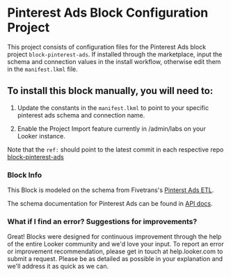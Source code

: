 # Pinterest Ads Block Configuration Project

This project consists of configuration files for the Pinterest Ads block project `block-pinterest-ads`.
If installed through the marketplace, input the schema and connection values in the install workflow, otherwise edit them in the `manifest.lkml` file.

## To install this block manually, you will need to:

1. Update the constants in the `manifest.lkml` to point to your specific pinterest ads schema and connection name.

1. Enable the Project Import feature currently in /admin/labs on your Looker instance.


Note that the `ref:` should point to the latest commit in each respective repo [block-pinterest-ads](https://github.com/looker/block-pinterest-ads/commits/master)

### Block Info

This Block is modeled on the schema from Fivetrans's [Pinterst Ads ETL](https://fivetran.com/directory/pinterest-ads).

The schema documentation for Pinterest Ads can be found in [API docs](https://developers.pinterest.com/docs/getting-started/introduction/?).

### What if I find an error? Suggestions for improvements?

Great! Blocks were designed for continuous improvement through the help of the entire Looker community and we'd love your input. To report an error or improvement recommendation, please get in touch at help.looker.com to submit a request. Please be as detailed as possible in your explanation and we'll address it as quick as we can.
